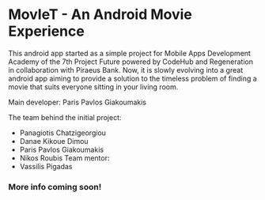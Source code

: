 # MovIeT - An Android Movie Experience

This android app started as a simple project for Mobile Apps Development Academy of the 7th Project Future powered by CodeHub and Regeneration in collaboration with Piraeus Bank. Now, it is slowly evolving into a great android app aiming to provide a solution to the timeless problem of finding a movie that suits everyone sitting in your living room.

Main developer: Paris Pavlos Giakoumakis

The team behind the initial project:
- Panagiotis Chatzigeorgiou
- Danae Kikoue Dimou
- Paris Pavlos Giakoumakis
- Nikos Roubis
Team mentor:
- Vassilis Pigadas

### More info coming soon!
